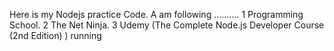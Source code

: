 Here is my Nodejs practice Code.
A am following ..........
1 Programming School. 
2 The Net Ninja. 
3 Udemy (The Complete Node.js Developer Course (2nd Edition) )  running
